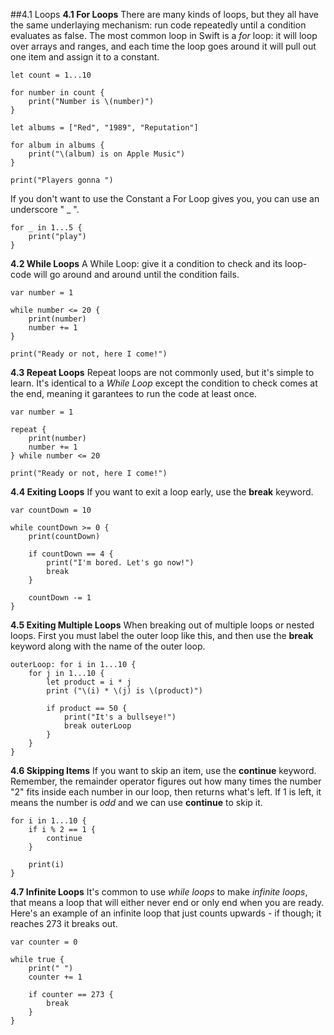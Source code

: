 ##4.1 Loops
**4.1 For Loops**
There are many kinds of loops, but they all have the same underlaying mechanism: run code repeatedly until a condition evaluates as false.  The most common loop in Swift is a *for* loop: it will loop over arrays and ranges, and each time the loop goes around it will pull out one item and assign it to a constant.
```
let count = 1...10

for number in count {
    print("Number is \(number)")
}

let albums = ["Red", "1989", "Reputation"]

for album in albums {
    print("\(album) is on Apple Music")
}

print("Players gonna ")
```
If you don't want to use the Constant a For Loop gives you, you can use an underscore " _ ".
```
for _ in 1...5 {
    print("play")
}
```
**4.2 While Loops**
A While Loop: give it a condition to check and its loop-code will go around and around until the condition fails.
```
var number = 1

while number <= 20 {
    print(number)
    number += 1
}

print("Ready or not, here I come!")
```
**4.3 Repeat Loops**
Repeat loops are not commonly used, but it's simple to learn. It's identical to a *While Loop* except the condition to check comes at the end, meaning it garantees to run the code at least once.
```
var number = 1

repeat {
    print(number)
    number += 1
} while number <= 20

print("Ready or not, here I come!")
```
**4.4 Exiting Loops**
If you want to exit a loop early, use the **break** keyword.
```
var countDown = 10

while countDown >= 0 {
    print(countDown)

    if countDown == 4 {
        print("I'm bored. Let's go now!")
        break
    }

    countDown -= 1
}
```
**4.5 Exiting Multiple Loops**
When breaking out of multiple loops or nested loops. First you must label the outer loop like this, and then use the **break** keyword along with the name of the outer loop.
```
outerLoop: for i in 1...10 {
    for j in 1...10 {
        let product = i * j
        print ("\(i) * \(j) is \(product)")

        if product == 50 {
            print("It's a bullseye!")
            break outerLoop
        }
    }
}
```
**4.6 Skipping Items**
If you want to skip an item, use the **continue** keyword.  
Remember, the remainder operator figures out how many times the number "2" fits inside each number in our loop, then returns what's left. If 1 is left, it means the number is *odd* and we can use **continue** to skip it.
```
for i in 1...10 {
    if i % 2 == 1 {
        continue
    }

    print(i)
}
```
**4.7 Infinite Loops**
It's common to use *while loops* to make *infinite loops*, that means a loop that will either never end or only end when you are ready. Here's an example of an infinite loop that just counts upwards - if though; it reaches 273 it breaks out.
```
var counter = 0

while true {
    print(" ")
    counter += 1

    if counter == 273 {
        break
    }
}
```
